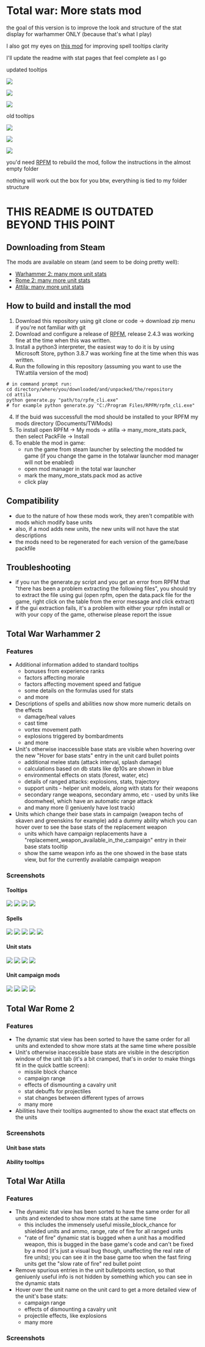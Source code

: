 # Total war: More stats mod
the goal of this version is to improve the look and structure of the stat display for warhammer ONLY
(because that's what I play)

I also got my eyes on [this mod](https://github.com/thunder-zz/warhammer2damagetooltips) for improving spell tooltips clarity

I'll update the readme with stat pages that feel complete as I go

updated tooltips

![](images/new_armor_tooltip.png)

![](images/new_morale_tooltip.png)

![](images/new_melee_def_tooltip.png)

old tooltips

![](images/old_armor_tooltip.png)

![](images/old_morale_tooltip.png)

![](images/old_melee_def_tooltip.png)

 
you'd need [RPFM](https://github.com/Frodo45127/rpfm) to rebuild the mod, follow the instructions in the almost empty folder

nothing will work out the box for you btw, everything is tied to my folder structure 


# THIS README IS OUTDATED BEYOND THIS POINT

## Downloading from Steam

The mods are available on steam (and seem to be doing pretty well):
* [Warhammer 2: many more unit stats](https://steamcommunity.com/sharedfiles/filedetails/?id=2453864146)
* [Rome 2: many more unit stats](https://steamcommunity.com/sharedfiles/filedetails/?id=2453825830)
* [Attila: many more unit stats](https://steamcommunity.com/sharedfiles/filedetails/?id=2453769201)

## How to build and install the mod

1. Download this repository using git clone or code -> download zip menu if you're not familiar with git
2. Download and configure a release of [RPFM](https://github.com/Frodo45127/rpfm), release 2.4.3 was working fine at the time when this was written.
3. Install a python3 interpreter, the easiest way to do it is by using Microsoft Store, python 3.8.7 was working fine at the time when this was written.
4. Run the following in this repository (assuming you want to use the TW:attila version of the mod)
```
# in command prompt run:
cd directory/where/you/downloaded/and/unpacked/the/repository
cd attila
python generate.py "path/to/rpfm_cli.exe"
# for example python generate.py "C:/Program Files/RPFM/rpfm_cli.exe"
```
4. If the buid was successfull the mod should be installed to your RPFM my mods directory (Documents/TWMods)
5. To install open RPFM -> My mods -> atilla -> many_more_stats.pack, then select PackFile -> Install
6. To enable the mod in game:
   - run the game from steam launcher by selecting the modded tw game (if you change the game in the totalwar launcher mod manager will not be enabled)
   - open mod manager in the total war launcher
   - mark the many_more_stats.pack mod as active
   - click play

## Compatibility

- due to the nature of how these mods work, they aren't compatible with mods which modify base units
- also, if a mod adds new units, the new units will not have the stat descriptions
- the mods need to be regenerated for each version of the game/base packfile

## Troubleshooting

- if you run the generate.py script and you get an error from RPFM that "there has been a problem extracting the following files", you should try to extract the file using gui (open rpfm, open the data.pack file for the game, right click on the table from the error message and click extract)
- if the gui extraction fails, it's a problem with either your rpfm install or with your copy of the game, otherwise please report the issue

## Total War Warhammer 2

### Features

- Additional information added to standard tooltips
    - bonuses from experience ranks
    - factors affecting morale
    - factors affecting movement speed and fatigue
    - some details on the formulas used for stats
    - and more
- Descriptions of spells and abilities now show more numeric details on the effects
    - damage/heal values
    - cast time
    - vortex movement path
    - explosions triggered by bombardments
    - and more
- Unit's otherwise inaccessible base stats are visible when hovering over the new "Hover for base stats" entry in the unit card bullet points
    - additional melee stats (attack interval, splash damage)
    - calculations based on db stats like dp10s are shown in blue
    - environmental effects on stats (forest, water, etc)
    - details of ranged attacks: explosions, stats, trajectory
    - support units - helper unit models, along with stats for their weapons
    - secondary range weapons, secondary ammo, etc - used by units like doomwheel, which have an automatic range attack
    - and many more (I geniuenly have lost track)
- Units which change their base stats in campaign (weapon techs of skaven and greenskins for example) add a dummy ability which you can hover over to see the base stats of the replacement weapon
    - units which have campaign replacements have a "replacement_weapon_available_in_the_campaign" entry in their base stats tooltip
    - show the same weapon info as the one showed in the base stats view, but for the currently available campaign weapon

### Screenshots

#### Tooltips

![](images/wh2_tooltips_1.png)
![](images/old_morale_tooltip.png)
![](images/wh2_tooltips_3.png)
![](images/wh2_tooltips_4.png)

#### Spells

![](images/wh2_spells_1.png)
![](images/wh2_spells_2.png)
![](images/wh2_spells_3.png)
![](images/wh2_spells_4.png)
![](images/wh2_spells_5.png)

#### Unit stats

![](images/wh2_units_1.png)
![](images/wh2_units_2.png)
![](images/wh2_units_3.png)
![](images/wh2_units_4.png)

#### Unit campaign mods

![](images/wh2_campaign_unitmods_1.png)
![](images/wh2_campaign_unitmods_2.png)
![](images/wh2_campaign_unitmods_3.png)
![](images/wh2_campaign_unitmods_4.png)

## Total War Rome 2

### Features

- The dynamic stat view has been sorted to have the same order for all units and extended to show more stats at the same time where possible
- Unit's otherwise inaccessible base stats are visible in the description window of the unit tab (it's a bit cramped, that's in order to make things fit in the quick battle screen):
    - missile block chance
    - campaign range
    - effects of dismounting a cavalry unit
    - stat debuffs for projectiles
    - stat changes between different types of arrows
    - many more
- Abilities have their tooltips augmented to show the exact stat effects on the units

### Screenshots

#### Unit base stats


#### Ability tooltips


## Total War Atilla

### Features

- The dynamic stat view has been sorted to have the same order for all units and extended to show more stats at the same time
    - this includes the immensely useful missile_block_chance for shielded units and ammo, range, rate of fire for all ranged units
    - "rate of fire" dynamic stat is bugged when a unit has a modified weapon, this is bugged in the base game's code and can't be fixed by a mod (it's just a visual bug though, unaffecting the real rate of fire units); you can see it in the base game too when the fast firing units get the "slow rate of fire" red bullet point
- Remove spurious entries in the unit bulletpoints section, so that geniuenly useful info is not hidden by something which you can see in the dynamic stats
- Hover over the unit name on the unit card to get a more detailed view of the unit's base stats:
    - campaign range
    - effects of dismounting a cavalry unit
    - projectile effects, like explosions
    - many more

### Screenshots


